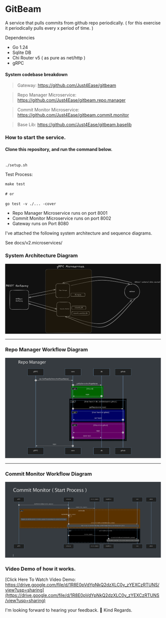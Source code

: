 # GitBeam

A service that pulls commits from github repo periodically. ( for this exercise it periodically pulls every x period of
time. )

Dependencies

- Go 1.24
- Sqlite DB
- Chi Router v5 ( as pure as net/http )
- gRPC




#### System codebase breakdown
> Gateway: https://github.com/Just4Ease/gitbeam

> Repo Manager Microservice: https://github.com/Just4Ease/gitbeam.repo.manager

> Commit Monitor Microservice: https://github.com/Just4Ease/gitbeam.commit.monitor

> Base Lib: https://github.com/Just4Ease/gitbeam.baselib

### How to start the service.
#### Clone this repository, and run the command below.
```shell

./setup.sh
```

Test Process:
```shell
make test

# or

go test -v ./... -cover
```

- Repo Manager Microservice runs on port 8001
- Commit Monitor Microservice runs on port 8002
- Gateway runs on Port 8080

I've attached the following system architecture and sequence diagrams.

See docs/v2.microservices/

### System Architecture Diagram
![System Architecture](docs/v2.microservices/system_architecture.png)

---

### Repo Manager Workflow Diagram
![Repo Manager](docs/v2.microservices/repo_manager.png)

---

### Commit Monitor Workflow Diagram
![Commit Monitor](docs/v2.microservices/commit_monitor.png)


### Video Demo of how it works.
[Click Here To Watch Video Demo: https://drive.google.com/file/d/1R8E0pVdYpNkQ2dzXLC0y_zYEXCzRTUNS/view?usp=sharing](https://drive.google.com/file/d/1R8E0pVdYpNkQ2dzXLC0y_zYEXCzRTUNS/view?usp=sharing)


I'm looking forward to hearing your feedback. 🚀
Kind Regards.